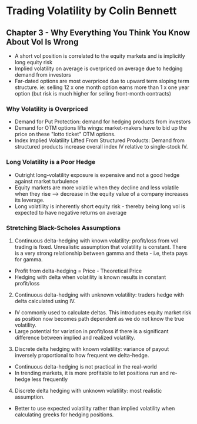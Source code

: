 # Trading Volatility by Colin Bennett


## Chapter 3 - Why Everything You Think You Know About Vol Is Wrong

- A short vol position is correlated to the equity markets and is implicitly long equity risk
- Implied volatility on average is overpriced on average due to hedging demand from investors
- Far-dated options are most overpriced due to upward term sloping term structure. ie: selling 12 x one month option earns more than 1 x one year option (but risk is much higher for selling front-month contracts)

### Why Volatility is Overpriced
- Demand for Put Protection: demand for hedging products from investors
- Demand for OTM options lifts wings: market-makers have to bid up the price on these "lotto ticket" OTM options.
- Index Implied Volatility Lifted From Structured Products: Demand from structured products increase overall index IV relative to single-stock IV.

### Long Volatility is a Poor Hedge
- Outright long-volatility exposure is expensive and not a good hedge against market turbulence
- Equity markets are more volatile when they decline and less volatile when they rise --> decrease in the equity value of a company increases its leverage.
- Long volatility is inherently short equity risk - thereby being long vol is expected to have negative returns on average

### Stretching Black-Scholes Assumptions

1. Continuous delta-hedging with known volatility: profit/loss from vol trading is fixed. Unrealistic assumption that volatility is constant. There is a very strong relationship between gamma and theta - i.e, theta pays for gamma.
  - Profit from delta-hedging = Price - Theoretical Price
  - Hedging with delta when volatility is known results in constant profit/loss

2. Continuous delta-hedging with unknown volatility: traders hedge with delta calculated using IV.
  - IV commonly used to calculate deltas. This introduces equity market risk as position now becomes path dependent as we do not know the true volatility.
  - Large potential for variation in profit/loss if there is a significant difference between implied and realized volatility.

3. Discrete delta hedging with known volatility: variance of payout inversely proportional to how frequent we delta-hedge.

  - Continuous delta-hedging is not practical in the real-world 
  - In trending markets, it is more profitable to let positions run and re-hedge less frequently

4. Discrete delta hedging with unknown volatility: most realistic assumption. 

  - Better to use expected volatility rather than implied volatility when calculating greeks for hedging positions.
